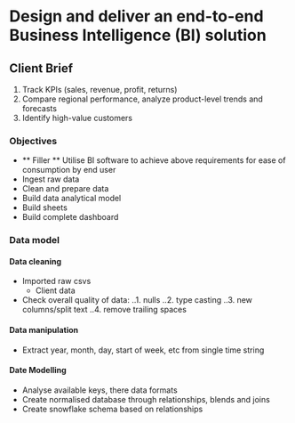 # Design and deliver an end-to-end Business Intelligence (BI) solution

## Client Brief
1. Track KPIs (sales, revenue, profit, returns)
2. Compare regional performance, analyze product-level trends and forecasts
3. Identify high-value customers

### Objectives
- ** Filler ** Utilise BI software to achieve above requirements for ease of consumption by end user
- Ingest raw data
- Clean and prepare data
- Build data analytical model
- Build sheets
- Build complete dashboard

### Data model
#### Data cleaning
 - Imported raw csvs
    - Client data
 - Check overall quality of data:
 ..1. nulls
 ..2. type casting
 ..3. new columns/split text
 ..4. remove trailing spaces

#### Data manipulation
 - Extract year, month, day, start of week, etc from single time string

#### Date Modelling
 - Analyse available keys, there data formats
 - Create normalised database through relationships, blends and joins
 - Create snowflake schema based on relationships
